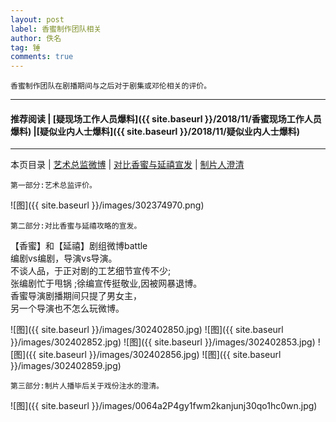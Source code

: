 ```yaml
---
layout: post
label: 香蜜制作团队相关
author: 佚名
tag: 锤
comments: true
---
```


    香蜜制作团队在剧播期间与之后对于剧集或邓伦相关的评价。

---

#### 推荐阅读 \| [疑现场工作人员爆料]({{ site.baseurl }}/2018/11/香蜜现场工作人员爆料) \|[疑似业内人士爆料]({{ site.baseurl }}/2018/11/疑似业内人士爆料)

---

本页目录 \| [艺术总监微博](#dxjja) \| [对比香蜜与延禧宣发](#dxjjb) \| [制片人澄清](#dxjjc) 


<a class="anchor" name="dxjja"></a>

    第一部分:艺术总监评价。

![图]({{ site.baseurl }}/images/302374970.png)

<a class="anchor" name="dxjjb"></a>

    第二部分:对比香蜜与延禧攻略的宣发。

【香蜜】和【延禧】剧组微博battle
<br>编剧vs编剧，导演vs导演。
<br>不谈人品，于正对剧的工艺细节宣传不少;
<br>张编剧忙于甩锅 ;徐编宣传挺敬业,因被网暴退博。
<br>香蜜导演剧播期间只提了男女主，
<br>另一个导演也不怎么玩微博。

![图]({{ site.baseurl }}/images/302402850.jpg)
![图]({{ site.baseurl }}/images/302402852.jpg)
![图]({{ site.baseurl }}/images/302402853.jpg)
![图]({{ site.baseurl }}/images/302402856.jpg)
![图]({{ site.baseurl }}/images/302402859.jpg)

<a class="anchor" name="dxjjb"></a>

    第三部分:制片人播毕后关于戏份注水的澄清。

![图]({{ site.baseurl }}/images/0064a2P4gy1fwm2kanjunj30qo1hc0wn.jpg)

